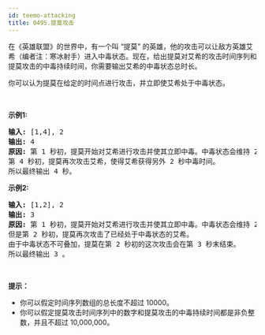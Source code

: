 ```yaml
---
id: teemo-attacking
title: 0495.提莫攻击
---
```

在《英雄联盟》的世界中，有一个叫 “提莫” 的英雄，他的攻击可以让敌方英雄艾希（编者注：寒冰射手）进入中毒状态。现在，给出提莫对艾希的攻击时间序列和提莫攻击的中毒持续时间，你需要输出艾希的中毒状态总时长。

你可以认为提莫在给定的时间点进行攻击，并立即使艾希处于中毒状态。

 

**示例1:**


<pre><strong>输入:</strong> [1,4], 2<br/><strong>输出:</strong> 4<br/><strong>原因:</strong> 第 1 秒初，提莫开始对艾希进行攻击并使其立即中毒。中毒状态会维持 2 秒钟，直到第 2 秒末结束。<br/>第 4 秒初，提莫再次攻击艾希，使得艾希获得另外 2 秒中毒时间。<br/>所以最终输出 4 秒。<br/></pre>

**示例2:**


<pre><strong>输入:</strong> [1,2], 2<br/><strong>输出:</strong> 3<br/><strong>原因:</strong> 第 1 秒初，提莫开始对艾希进行攻击并使其立即中毒。中毒状态会维持 2 秒钟，直到第 2 秒末结束。<br/>但是第 2 秒初，提莫再次攻击了已经处于中毒状态的艾希。<br/>由于中毒状态不可叠加，提莫在第 2 秒初的这次攻击会在第 3 秒末结束。<br/>所以最终输出 3 。<br/></pre>

 

**提示：**

- 你可以假定时间序列数组的总长度不超过 10000。
- 你可以假定提莫攻击时间序列中的数字和提莫攻击的中毒持续时间都是非负整数，并且不超过 10,000,000。